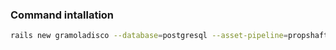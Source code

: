 ### Command intallation
```bash
rails new gramoladisco --database=postgresql --asset-pipeline=propshaft --css=tailwind --javascript=importmap
```